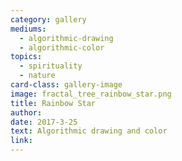 ```yaml
---
category: gallery
mediums:
  - algorithmic-drawing
  - algorithmic-color
topics:
  - spirituality
  - nature
card-class: gallery-image
image: fractal_tree_rainbow_star.png
title: Rainbow Star
author:
date: 2017-3-25
text: Algorithmic drawing and color
link:
---
```

